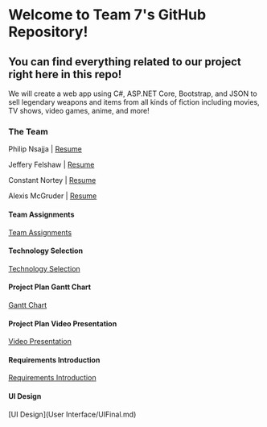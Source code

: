 # Welcome to Team 7's GitHub Repository!

## You can find everything related to our project right here in this repo!

We will create a web app using C#, ASP.NET Core, Bootstrap, and JSON to sell legendary weapons and items from all kinds of fiction including movies, TV shows, video games, anime, and more!

### The Team
Philip Nsajja | [Resume](https://github.com/Chewwi7/Intro-to-Software-Engineering-Project/blob/main/Project%20Planning/TeamResumes/PhilipNsajjaResume.md) 

Jeffery Felshaw | [Resume](https://github.com/Chewwi7/Intro-to-Software-Engineering-Project/blob/main/Project%20Planning/TeamResumes/JefferyFelshawResume.md)

Constant Nortey | [Resume](https://github.com/Chewwi7/Intro-to-Software-Engineering-Project/blob/main/Project%20Planning/TeamResumes/ConstantNorteyResume.md)

Alexis McGruder | [Resume](https://github.com/Chewwi7/Intro-to-Software-Engineering-Project/blob/main/Project%20Planning/TeamResumes/AlexisMcGruderResume.md)


#### Team Assignments
[Team Assignments](https://github.com/Chewwi7/Intro-to-Software-Engineering-Project/blob/main/Project%20Planning/Team%20Assignments.md)

#### Technology Selection
[Technology Selection](https://github.com/Chewwi7/Intro-to-Software-Engineering-Project/blob/main/Project%20Planning/Technology%20Selection.md)
 
 #### Project Plan Gantt Chart
 [Gantt Chart](https://adkisson-swe-f23.youtrack.cloud/gantt-charts/174-5)

#### Project Plan Video Presentation
[Video Presentation](https://github.com/Chewwi7/Intro-to-Software-Engineering-Project/blob/main/Presentations/Project%20Plan%20Presentation.md)

#### Requirements Introduction 
[Requirements Introduction](Requirements/RequirementsIntroduction.md)

#### UI Design
[UI Design](User Interface/UIFinal.md)

